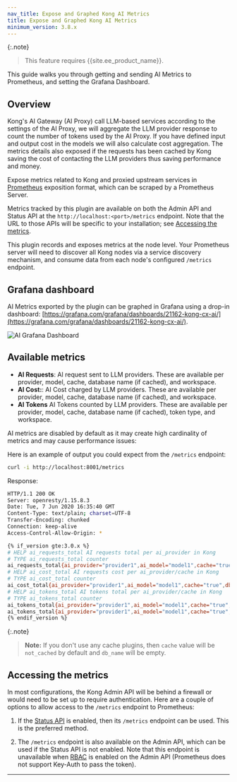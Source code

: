```yaml
---
nav_title: Expose and Graphed Kong AI Metrics
title: Expose and Graphed Kong AI Metrics
minimum_version: 3.8.x
---
```


{:.note}
> This feature requires {{site.ee_product_name}}.

This guide walks you through getting and sending AI Metrics to Prometheus, and
setting the Grafana Dashboard.

## Overview

Kong's AI Gateway (AI Proxy) call LLM-based services according to the settings of the AI Proxy,
we will aggregate the LLM provider response to count the number of tokens used by the AI Proxy.
If you have defined input and output cost in the models we will also calculate cost aggregation.
The metrics details also exposed if the requests has been cached by Kong saving the cost of contacting
the LLM providers thus saving performance and money.

Expose metrics related to Kong and proxied upstream services in 
[Prometheus](https://prometheus.io/docs/introduction/overview/) 
exposition format, which can be scraped by a Prometheus Server.

Metrics tracked by this plugin are available on both the Admin API and Status
API at the `http://localhost:<port>/metrics`
endpoint. Note that the URL to those APIs will be specific to your
installation; see [Accessing the metrics](#accessing-the-metrics).

This plugin records and exposes metrics at the node level. Your Prometheus
server will need to discover all Kong nodes via a service discovery mechanism,
and consume data from each node's configured `/metrics` endpoint.

## Grafana dashboard

AI Metrics exported by the plugin can be graphed in Grafana using a drop-in
dashboard: [https://grafana.com/grafana/dashboards/21162-kong-cx-ai/](https://grafana.com/grafana/dashboards/21162-kong-cx-ai/).

![AI Grafana Dashboard](/assets/images/products/gateway/vitals/grafana-ai-dashboard.png)

## Available metrics

- **AI Requests**: AI request sent to LLM providers.
  These are available per provider, model, cache, database name (if cached), and workspace.
- **AI Cost:**: AI Cost charged by LLM providers.
  These are available per provider, model, cache, database name (if cached), and workspace.
- **AI Tokens** AI Tokens counted by LLM providers.
  These are available per provider, model, cache, database name (if cached), token type, and workspace.

AI metrics are disabled by default as it may create high cardinality of metrics and may
cause performance issues:

Here is an example of output you could expect from the `/metrics` endpoint:

```bash
curl -i http://localhost:8001/metrics
```

Response:
```sh
HTTP/1.1 200 OK
Server: openresty/1.15.8.3
Date: Tue, 7 Jun 2020 16:35:40 GMT
Content-Type: text/plain; charset=UTF-8
Transfer-Encoding: chunked
Connection: keep-alive
Access-Control-Allow-Origin: *

{% if_version gte:3.0.x %}
# HELP ai_requests_total AI requests total per ai_provider in Kong
# TYPE ai_requests_total counter
ai_requests_total{ai_provider="provider1",ai_model="model1",cache="true",db_name="db1",workspace="workspace1"} 100
# HELP ai_cost_total AI requests cost per ai_provider/cache in Kong
# TYPE ai_cost_total counter
ai_cost_total{ai_provider="provider1",ai_model="model1",cache="true",db_name="db1",workspace="workspace1"} 50
# HELP ai_tokens_total AI tokens total per ai_provider/cache in Kong
# TYPE ai_tokens_total counter
ai_tokens_total{ai_provider="provider1",ai_model="model1",cache="true",db_name="db1",token_type="input",workspace="workspace1"} 1000
ai_tokens_total{ai_provider="provider1",ai_model="model1",cache="true",db_name="db1",token_type="output",workspace="workspace1"} 2000
{% endif_version %}
```

{:.note}
> **Note:** If you don't use any cache plugins, then `cache` value will be `not_cached`
by default and `db_name` will be empty. 

## Accessing the metrics

In most configurations, the Kong Admin API will be behind a firewall or would
need to be set up to require authentication. Here are a couple of options to
allow access to the `/metrics` endpoint to Prometheus:


1. If the [Status API](/gateway/latest/reference/configuration/#status_listen)
   is enabled, then its `/metrics` endpoint can be used.
   This is the preferred method.

1. The `/metrics` endpoint is also available on the Admin API, which can be used
   if the Status API is not enabled. Note that this endpoint is unavailable
   when [RBAC](/gateway/api/admin-ee/latest/#/rbac/get-rbac-users/) is enabled on the
   Admin API (Prometheus does not support Key-Auth to pass the token).

---

